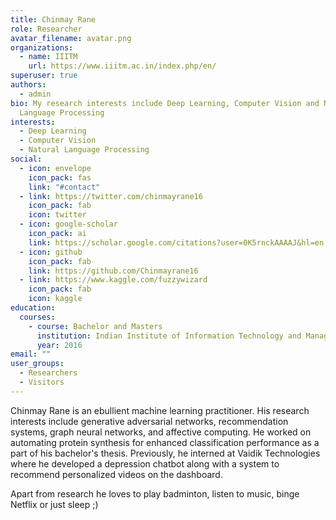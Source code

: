 ```yaml
---
title: Chinmay Rane
role: Researcher
avatar_filename: avatar.png
organizations:
  - name: IIITM
    url: https://www.iiitm.ac.in/index.php/en/
superuser: true
authors:
  - admin
bio: My research interests include Deep Learning, Computer Vision and Natural
  Language Processing
interests:
  - Deep Learning
  - Computer Vision
  - Natural Language Processing
social:
  - icon: envelope
    icon_pack: fas
    link: "#contact"
  - link: https://twitter.com/chinmayrane16
    icon_pack: fab
    icon: twitter
  - icon: google-scholar
    icon_pack: ai
    link: https://scholar.google.com/citations?user=0K5rnckAAAAJ&hl=en
  - icon: github
    icon_pack: fab
    link: https://github.com/Chinmayrane16
  - link: https://www.kaggle.com/fuzzywizard
    icon_pack: fab
    icon: kaggle
education:
  courses:
    - course: Bachelor and Masters
      institution: Indian Institute of Information Technology and Management, Gwalior
      year: 2016
email: ""
user_groups:
  - Researchers
  - Visitors
---
```

Chinmay Rane is an ebullient machine learning practitioner. His research interests include generative adversarial networks, recommendation systems, graph neural networks, and affective computing. He worked on automating protein synthesis for enhanced classification performance as a part of his bachelor's thesis. Previously, he interned at Vaidik Technologies where he developed a depression chatbot along with a system to recommend personalized videos on the dashboard.

Apart from research he loves to play badminton, listen to music, binge Netflix or just sleep ;)